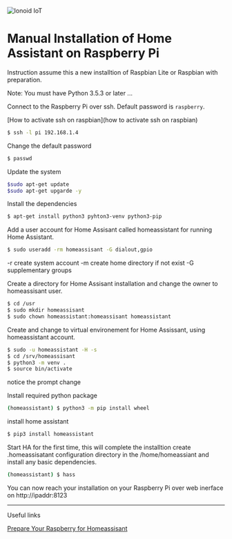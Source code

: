 ![Ionoid IoT](https://github.com/opendevices/iot.apps/blob/master/doc/img/IonoidIoTsmall.png)
# Manual Installation of Home Assistant on Raspberry Pi

Instruction assume this a new installtion of Raspbian Lite or
Raspbian with preparation.

Note: You must have Python 3.5.3 or later ...

Connect to the Raspberry Pi over ssh. Default password is ```raspberry```.

[How to activate ssh on raspbian](how to activate ssh on raspbian)

```bash
$ ssh -l pi 192.168.1.4
```

Change the default password

```bash
$ passwd
```


Update the system

```bash
$sudo apt-get update
$sudo apt-get upgarde -y
```

Install the dependencies

```bash
$ apt-get install python3 pyhton3-venv python3-pip
```

Add a user account for Home Assisant called homeassistant for running Home Assistant.

```bash
$ sudo useradd -rm homeassisant -G dialout,gpio 
```
-r create system account
-m create home directory if not exist
-G supplementary groups 


Create a directory for Home Assisant installation and change the owner to
homeassisant user.

```bash
$ cd /usr
$ sudo mkdir homeassisant
$ sudo chown homeassistant:homeassisant homeassistant
```


Create and change to virtual environement for Home Assissant,
using homeassistant account.

```bash
$ sudo -u homeassistant -H -s
$ cd /srv/homeassisant
$ python3 -m venv .
$ source bin/activate
```

notice the prompt change

Install required python package

```bash
(homeassistant) $ python3 -m pip install wheel
```

install home assistant

```bash
$ pip3 install homeassistant
```

Start HA for the first time, this will complete the installtion
create .homeassisatant configuration directory in the /home/homeassiant
and install any basic dependencies.

```bash
(homeassistant) $ hass
```

You can now reach your installation on your Raspberry Pi over web inerface on
http://ipaddr:8123



---

Useful links

[Prepare Your Raspberry for Homeassisant]()

